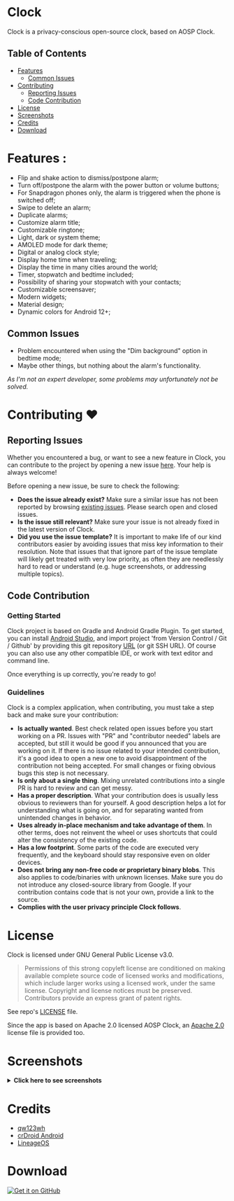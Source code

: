 # Clock
Clock is a privacy-conscious open-source clock, based on AOSP Clock.

## Table of Contents

- [Features](#features-)
  * [Common Issues](#common-issues)
- [Contributing](#contributing-)
  * [Reporting Issues](#reporting-issues)
  * [Code Contribution](#code-contribution)
- [License](#license)
- [Screenshots](#screenshots)
- [Credits](#credits)
- [Download](#download)

# Features : 
* Flip and shake action to dismiss/postpone alarm;
* Turn off/postpone the alarm with the power button or volume buttons;
* For Snapdragon phones only, the alarm is triggered when the phone is switched off;
* Swipe to delete an alarm;
* Duplicate alarms;
* Customize alarm title;
* Customizable ringtone;
* Light, dark or system theme;
* AMOLED mode for dark theme;
* Digital or analog clock style;
* Display home time when traveling;
* Display the time in many cities around the world;
* Timer, stopwatch and bedtime included;
* Possibility of sharing your stopwatch with your contacts;
* Customizable screensaver;
* Modern widgets;
* Material design;
* Dynamic colors for Android 12+;

## Common Issues
* Problem encountered when using the "Dim background" option in bedtime mode;
* Maybe other things, but nothing about the alarm's functionality.

_As I'm not an expert developer, some problems may unfortunately not be solved._

# Contributing ❤

## Reporting Issues

Whether you encountered a bug, or want to see a new feature in Clock, you can contribute to the project by opening a new issue [here](https://github.com/BlackyHawky/Clock/issues). Your help is always welcome!

Before opening a new issue, be sure to check the following:
- **Does the issue already exist?** Make sure a similar issue has not been reported by browsing [existing issues](https://github.com/BlackyHawky/Clock/issues). Please search open and closed issues.
- **Is the issue still relevant?** Make sure your issue is not already fixed in the latest version of Clock.
- **Did you use the issue template?** It is important to make life of our kind contributors easier by avoiding issues that miss key information to their resolution.
  Note that issues that that ignore part of the issue template will likely get treated with very low priority, as often they are needlessly hard to read or understand (e.g. huge screenshots, or addressing multiple topics).

## Code Contribution

### Getting Started

Clock project is based on Gradle and Android Gradle Plugin. To get started, you can install [Android Studio](https://developer.android.com/studio), and import project 'from Version Control / Git / Github' by providing this git repository [URL](https://github.com/BlackyHawky/Clock.git) (or git SSH URL).
Of course you can also use any other compatible IDE, or work with text editor and command line.

Once everything is up correctly, you're ready to go!

### Guidelines

Clock is a complex application, when contributing, you must take a step back and make sure your contribution:
- **Is actually wanted**. Best check related open issues before you start working on a PR. Issues with "PR" and "contributor needed" labels are accepted, but still it would be good if you announced that you are working on it.
  If there is no issue related to your intended contribution, it's a good idea to open a new one to avoid disappointment of the contribution not being accepted. For small changes or fixing obvious bugs this step is not necessary.
- **Is only about a single thing**. Mixing unrelated contributions into a single PR is hard to review and can get messy.
- **Has a proper description**. What your contribution does is usually less obvious to reviewers than for yourself. A good description helps a lot for understanding what is going on, and for separating wanted from unintended changes in behavior.
- **Uses already in-place mechanism and take advantage of them**. In other terms, does not reinvent the wheel or uses shortcuts that could alter the consistency of the existing code.
- **Has a low footprint**. Some parts of the code are executed very frequently, and the keyboard should stay responsive even on older devices.
- **Does not bring any non-free code or proprietary binary blobs**. This also applies to code/binaries with unknown licenses. Make sure you do not introduce any closed-source library from Google.
  If your contribution contains code that is not your own, provide a link to the source.
- **Complies with the user privacy principle Clock follows**.

# License

Clock is licensed under GNU General Public License v3.0.

> Permissions of this strong copyleft license are conditioned on making available complete source code of licensed works and modifications, which include larger works using a licensed work, under the same license. Copyright and license notices must be preserved. Contributors provide an express grant of patent rights.

See repo's [LICENSE](/LICENSE-GPL-3) file.

Since the app is based on Apache 2.0 licensed AOSP Clock, an [Apache 2.0](LICENSE-Apache-2.0) license file is provided too.

# Screenshots

<details>
<summary><b>Click here to see screenshots</b></summary>
<br>
 <img src="/images/phoneScreenshots/1.jpg" alt="Screenshot 1" width="200" />
 <img src="/images/phoneScreenshots/2.jpg" alt="Screenshot 2" width="200" />
 <img src="/images/phoneScreenshots/3.jpg" alt="Screenshot 3" width="200" />
 <img src="/images/phoneScreenshots/4.jpg" alt="Screenshot 4" width="200" />
 <img src="/images/phoneScreenshots/5.jpg" alt="Screenshot 5" width="200" />
 <img src="/images/phoneScreenshots/6.jpg" alt="Screenshot 6" width="200" />
 <img src="/images/phoneScreenshots/7.jpg" alt="Screenshot 7" width="200" />
 <img src="/images/phoneScreenshots/8.jpg" alt="Screenshot 8" width="200" />
</details>

# Credits
- [qw123wh](https://github.com/qw123wh/new-clock)
- [crDroid Android](https://github.com/crdroidandroid/android_packages_apps_DeskClock)
- [LineageOS](https://github.com/LineageOS/android_packages_apps_DeskClock)

# Download
[<img src="/images/badge_github.png" alt="Get it on GitHub" height="60">](https://github.com/BlackyHawky/New-Clock/releases)

